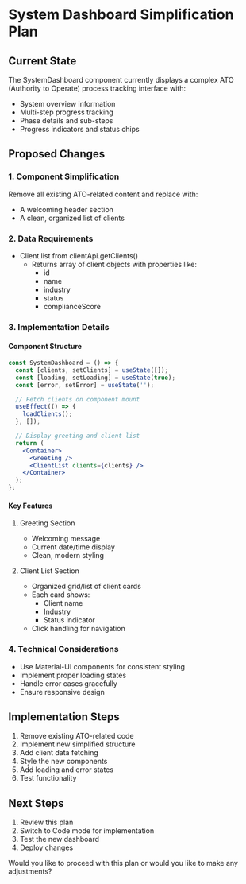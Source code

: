 # System Dashboard Simplification Plan

## Current State
The SystemDashboard component currently displays a complex ATO (Authority to Operate) process tracking interface with:
- System overview information
- Multi-step progress tracking
- Phase details and sub-steps
- Progress indicators and status chips

## Proposed Changes

### 1. Component Simplification
Remove all existing ATO-related content and replace with:
- A welcoming header section
- A clean, organized list of clients

### 2. Data Requirements
- Client list from clientApi.getClients()
  - Returns array of client objects with properties like:
    - id
    - name
    - industry
    - status
    - complianceScore

### 3. Implementation Details

#### Component Structure
```jsx
const SystemDashboard = () => {
  const [clients, setClients] = useState([]);
  const [loading, setLoading] = useState(true);
  const [error, setError] = useState('');

  // Fetch clients on component mount
  useEffect(() => {
    loadClients();
  }, []);

  // Display greeting and client list
  return (
    <Container>
      <Greeting />
      <ClientList clients={clients} />
    </Container>
  );
};
```

#### Key Features
1. Greeting Section
   - Welcoming message
   - Current date/time display
   - Clean, modern styling

2. Client List Section
   - Organized grid/list of client cards
   - Each card shows:
     - Client name
     - Industry
     - Status indicator
   - Click handling for navigation

### 4. Technical Considerations
- Use Material-UI components for consistent styling
- Implement proper loading states
- Handle error cases gracefully
- Ensure responsive design

## Implementation Steps
1. Remove existing ATO-related code
2. Implement new simplified structure
3. Add client data fetching
4. Style the new components
5. Add loading and error states
6. Test functionality

## Next Steps
1. Review this plan
2. Switch to Code mode for implementation
3. Test the new dashboard
4. Deploy changes

Would you like to proceed with this plan or would you like to make any adjustments?